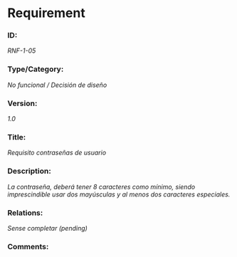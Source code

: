 # Requirement 
### ID: 
_RNF-1-05_

### Type/Category: 
_No funcional / Decisión de diseño_

### Version: 
_1.0_ 

### Title: 
_Requisito contraseñas de usuario_

### Description: 
_La contraseña, deberá tener 8 caracteres como mínimo, siendo
imprescindible usar dos mayúsculas y al menos dos caracteres especiales._

### Relations: 
_Sense completar (pending)_ 

### Comments:
